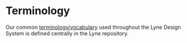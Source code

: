 # Terminology

Our common [terminology/vocabulary](https://github.com/lyne-design-system/lyne/blob/main/docs/TERMINOLOGY.md) used throughout the Lyne Design System is defined centrally in the Lyne repository.
